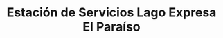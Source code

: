 ---
title: "Estación de Servicios Lago Expresa El Paraíso"
url: /caracas/estacion-de-servicios-lago-expresa-el-paraiso/
shop: Autoteile
---